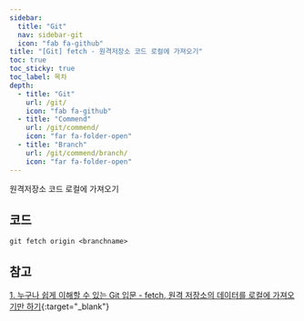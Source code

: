 ```yaml
---
sidebar:
  title: "Git"
  nav: sidebar-git
  icon: "fab fa-github"
title: "[Git] fetch - 원격저장소 코드 로컬에 가져오기"
toc: true
toc_sticky: true
toc_label: 목차
depth: 
  - title: "Git"
    url: /git/
    icon: "fab fa-github"
  - title: "Commend"
    url: /git/commend/
    icon: "far fa-folder-open"
  - title: "Branch"
    url: /git/commend/branch/
    icon: "far fa-folder-open"
---
```

원격저장소 코드 로컬에 가져오기
## 코드
```
git fetch origin <branchname>
```


## 참고 
[<i class="fas fa-link"></i> 1. 누구나 쉽게 이해할 수 있는 Git 입문 - fetch, 원격 저장소의 데이터를 로컬에 가져오기만 하기](https://backlog.com/git-tutorial/kr/stepup/stepup3_2.html){:target="_blank"}

